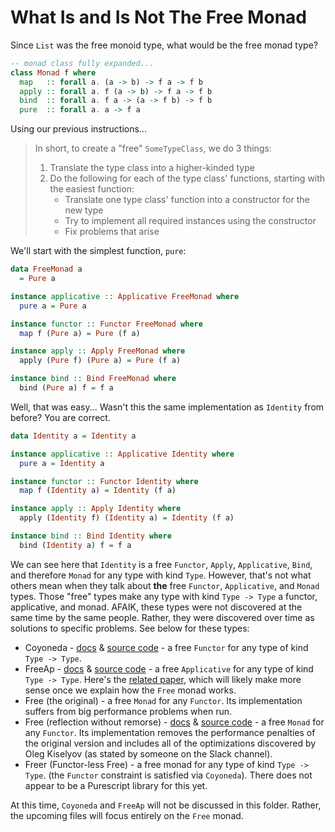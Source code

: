 # What Is and Is Not The Free Monad

Since `List` was the free monoid type, what would be the free monad type?
```purescript
-- monad class fully expanded...
class Monad f where
  map   :: forall a. (a -> b) -> f a -> f b
  apply :: forall a. f (a -> b) -> f a -> f b
  bind  :: forall a. f a -> (a -> f b) -> f b
  pure  :: forall a. a -> f a
```
Using our previous instructions...
> In short, to create a "free" `SomeTypeClass`, we do 3 things:
> 1. Translate the type class into a higher-kinded type
> 2. Do the following for each of the type class' functions, starting with the easiest function:
>     - Translate one type class' function into a constructor for the new type
>     - Try to implement all required instances using the constructor
>     - Fix problems that arise

We'll start with the simplest function, `pure`:
```purescript
data FreeMonad a
  = Pure a

instance applicative :: Applicative FreeMonad where
  pure a = Pure a

instance functor :: Functor FreeMonad where
  map f (Pure a) = Pure (f a)

instance apply :: Apply FreeMonad where
  apply (Pure f) (Pure a) = Pure (f a)

instance bind :: Bind FreeMonad where
  bind (Pure a) f = f a
```
Well, that was easy... Wasn't this the same implementation as `Identity` from before? You are correct.
```purescript
data Identity a = Identity a

instance applicative :: Applicative Identity where
  pure a = Identity a

instance functor :: Functor Identity where
  map f (Identity a) = Identity (f a)

instance apply :: Apply Identity where
  apply (Identity f) (Identity a) = Identity (f a)

instance bind :: Bind Identity where
  bind (Identity a) f = f a
```
We can see here that `Identity` is a free `Functor`, `Apply`, `Applicative`, `Bind`, and therefore `Monad` for any type with kind `Type`. However, that's not what others mean when they talk about **the** free `Functor`, `Applicative`, and `Monad` types. Those "free" types make any type with kind `Type -> Type` a functor, applicative, and monad. AFAIK, these types were not discovered at the same time by the same people. Rather, they were discovered over time as solutions to specific problems. See below for these types:
- Coyoneda - [docs](https://pursuit.purescript.org/packages/purescript-free/5.1.0/docs/Data.Coyoneda#t:Coyoneda) & [source code](https://github.com/purescript/purescript-free/blob/v5.1.0/src/Data/Coyoneda.purs#L32) - a free `Functor` for any type of kind `Type -> Type`.
- FreeAp - [docs](https://pursuit.purescript.org/packages/purescript-freeap/5.0.1/docs/Control.Applicative.Free) & [source code](https://github.com/ethul/purescript-freeap/blob/v5.0.1/src/Control/Applicative/Free.purs#L22-L25) - a free `Applicative` for any type of kind `Type -> Type`. Here's the [related paper](https://arxiv.org/pdf/1403.0749.pdf), which will likely make more sense once we explain how the `Free` monad works.
- Free (the original) - a free `Monad` for any `Functor`. Its implementation suffers from big performance problems when run.
- Free (reflection without remorse) - [docs](https://pursuit.purescript.org/packages/purescript-free/5.1.0/docs/Control.Monad.Free#t:Free) & [source code](https://github.com/purescript/purescript-free/blob/v5.1.0/src/Control/Monad/Free.purs#L37-L37) - a free `Monad` for any `Functor`. Its implementation removes the performance penalties of the original version and includes all of the optimizations discovered by Oleg Kiselyov (as stated by someone on the Slack channel).
- Freer (Functor-less Free) - a free monad for any type of kind `Type -> Type`. (the `Functor` constraint is satisfied via `Coyoneda`). There does not appear to be a Purescript library for this yet.

At this time, `Coyoneda` and `FreeAp` will not be discussed in this folder. Rather, the upcoming files will focus entirely on the `Free` monad.
